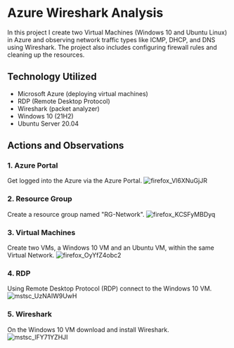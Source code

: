 # Azure Wireshark Analysis
In this project I create two Virtual Machines (Windows 10 and Ubuntu Linux) in Azure and observing network traffic types like ICMP, DHCP, and DNS using Wireshark. The project also includes configuring firewall rules and cleaning up the resources.


## Technology Utilized
- Microsoft Azure (deploying virtual machines)
- RDP (Remote Desktop Protocol)
- Wireshark (packet analyzer)
- Windows 10 (21H2)
- Ubuntu Server 20.04

## Actions and Observations

### 1. Azure Portal
Get logged into the Azure via the Azure Portal.
![firefox_Vl6XNuGjJR](https://github.com/user-attachments/assets/a95f9d14-832a-47f0-8f74-20868d9e1995)


### 2. Resource Group
Create a resource group named "RG-Network".
![firefox_KCSFyMBDyq](https://github.com/user-attachments/assets/791d3eb3-0c71-43a1-aeb1-0bd80230c661)

### 3. Virtual Machines
Create two VMs, a Windows 10 VM and an Ubuntu VM, within the same Virtual Network.
![firefox_OyYfZ4obc2](https://github.com/user-attachments/assets/373a5b35-23af-4187-8b6c-2a7884b4f1a9)


### 4. RDP
Using Remote Desktop Protocol (RDP) connect to the Windows 10 VM.
![mstsc_UzNAIW9UwH](https://github.com/user-attachments/assets/238b9f55-60ee-44b8-b332-ba2bd26d6872)


### 5. Wireshark 
On the Windows 10 VM download and install Wireshark.
![mstsc_lFY71YZHJI](https://github.com/user-attachments/assets/bfd7ae4c-1aa8-4512-877a-6f9a74a98c52)


